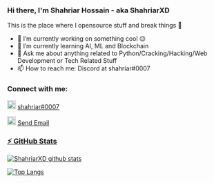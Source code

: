 ### Hi there, I'm Shahriar Hossain - aka ShahriarXD
This is the place where I opensource stuff and break things 🤣

- 🔭 I’m currently working on something cool 😉
- 🌱 I’m currently learning AI, ML and Blockchain
- 💬  Ask me about anything related to Python/Cracking/Hacking/Web Development or Tech Related Stuff
- 📫 How to reach me: Discord at shahriar#0007

### Connect with me:
<p>
  <img src="https://media.discordapp.net/attachments/658363539966263336/772770621163307058/e56460962853.png" width="20" title="DISCORD"> 
  <a href="https://discord.gg/shm9VzP" target="_blank">shahriar#0007</a> 
</p>
<p>
  <img src="https://media.discordapp.net/attachments/658363539966263336/772772852554399744/image-removebg-preview.png" width="20" title="EMAIL">
  <a href="mailto:progamenoname@gmail.com">Send Email
</p>
  
### ⚡ GitHub Stats
![ShahriarXD github stats](https://github-readme-stats.vercel.app/api?username=ShahriarXD&count_private=true&hide=prs,issues,contribs&theme=radical)


[![Top Langs](https://github-readme-stats.vercel.app/api/top-langs/?username=ShahriarXD)](https://github.com/anuraghazra/github-readme-stats)
